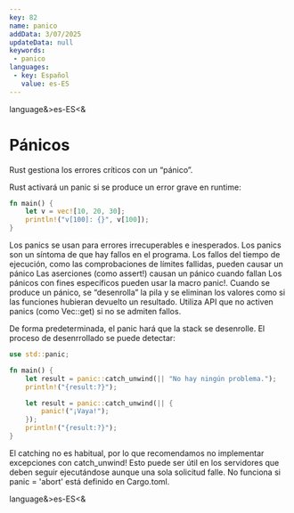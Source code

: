 ```yaml
---
key: 82
name: panico
addData: 3/07/2025
updateData: null
keywords: 
 - panico
languages:
 - key: Español
   value: es-ES
---
```

language&>es-ES<&
# Pánicos
Rust gestiona los errores críticos con un “pánico”.

Rust activará un panic si se produce un error grave en runtime:

```rust
fn main() {
    let v = vec![10, 20, 30];
    println!("v[100]: {}", v[100]);
}
```

Los panics se usan para errores irrecuperables e inesperados.
Los panics son un síntoma de que hay fallos en el programa.
Los fallos del tiempo de ejecución, como las comprobaciones de límites fallidas, pueden causar un pánico
Las aserciones (como assert!) causan un pánico cuando fallan
Los pánicos con fines específicos pueden usar la macro panic!.
Cuando se produce un pánico, se “desenrolla” la pila y se eliminan los valores como si las funciones hubieran devuelto un resultado.
Utiliza API que no activen panics (como Vec::get) si no se admiten fallos.


De forma predeterminada, el panic hará que la stack se desenrolle. El proceso de desenrrollado se puede detectar:

```rust
use std::panic;

fn main() {
    let result = panic::catch_unwind(|| "No hay ningún problema.");
    println!("{result:?}");

    let result = panic::catch_unwind(|| {
        panic!("¡Vaya!");
    });
    println!("{result:?}");
}
```

El catching no es habitual, por lo que recomendamos no implementar excepciones con catch_unwind!
Esto puede ser útil en los servidores que deben seguir ejecutándose aunque una sola solicitud falle.
No funciona si panic = 'abort' está definido en Cargo.toml.

language&>es-ES<&
